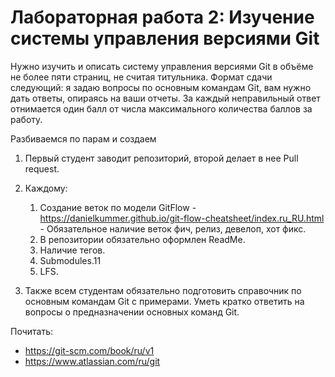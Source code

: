 # Лабораторная работа 2: Изучение системы управления версиями Git

Нужно изучить и описать систему управления версиями Git в объёме не более пяти страниц, не считая титульника. Формат сдачи следующий: я задаю вопросы по основным командам Git, вам нужно дать ответы, опираясь на ваши отчеты.
За каждый неправильный ответ отнимается один балл от числа максимального количества баллов за работу.

Разбиваемся по парам и создаем

1.  Первый студент заводит репозиторий, второй делает в нее Pull request.

2. Каждому:
    1.  Создание веток по модели GitFlow - https://danielkummer.github.io/git-flow-cheatsheet/index.ru_RU.html - Обязательное наличие веток фич, релиз, девелоп, хот фикс.
    2.  В репозитории обязательно оформлен ReadMe.
    3.  Наличие тегов.
    4.  Submodules.11
    5.  LFS.

3.  Также всем студентам обязательно подготовить справочник по основным командам Git с примерами. Уметь кратко ответить на вопросы о предназначении основных команд Git.

Почитать:
- https://git-scm.com/book/ru/v1
- https://www.atlassian.com/ru/git
